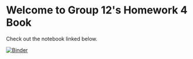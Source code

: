 # Welcome to Group 12's Homework 4 Book

Check out the notebook linked below.

[![Binder](https://mybinder.org/badge_logo.svg)](https://mybinder.org/v2/gh/UCB-stat-159-s23/hw04-Group12/HEAD)

```{tableofcontents}
```
